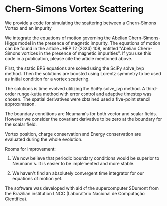 # Chern-Simons Vortex Scattering
 We provide a code for simulating the scattering between a Chern-Simons Vortex and an impurity
 
 We integrate the equations of motion governing the Abelian Chern-Simons-Higgs model in the presence of magnetic impurity. The equations of motion can be found in the article JHEP 12 (2024) 108, entitled "Abelian Chern-Simons vortices in the presence of magnetic impurities". If you use this code in a publication, please cite the article mentioned above.
 
 First, the static BPS equations are solved using the SciPy solve_bvp method. Then the solutions are boosted using Lorentz symmetry to be used as initial condition for a vortex scattering.
 
 The solutions is time evolved utilizing the SciPy solve_ivp method. A third-order runge-kutta method with error control and adaptive timestep was chosen. The spatial derivatives were obtained used a five-point stencil approximation.
 
 The boundary conditions are Neumann's for both vector and scalar fields. However we consider the covariant derivative to be zero at the boundary for the scalar field.
 
 Vortex position, charge conservation and Energy conservation are evaluated during the whole evolution.
 
 Rooms for improvement: 
 
 1. We now believe that periodic boundary conditions would be superior to Neumann's. It is easier to be implemented and more stable.
 
 2. We haven't find an absolutely convergent time integrator for our equations of motion yet.
 
 The software was developed with aid of the supercomputer SDumont from the Brazilian institution LNCC (Laboratório Nacional de Computação Científica).
